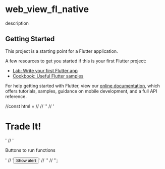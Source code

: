 # web_view_fl_native

description

## Getting Started

This project is a starting point for a Flutter application.

A few resources to get you started if this is your first Flutter project:

- [Lab: Write your first Flutter app](https://flutter.dev/docs/get-started/codelab)
- [Cookbook: Useful Flutter samples](https://flutter.dev/docs/cookbook)

For help getting started with Flutter, view our
[online documentation](https://flutter.dev/docs), which offers tutorials,
samples, guidance on mobile development, and a full API reference.

//const html = //
//    '<html><body>'
//    '<h1>Trade It!</h1>'
//    '<p>Buttons to run functions</p>'
//    '<button onclick="showAlert()">Show alert</button>'
//    '<script>'
//    'function showAlert() {'
//    'alert("Hello! I am an alert box!");}'
//    '</script>'
//    '</body></html>';
